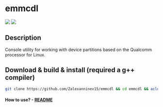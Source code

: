# emmcdl

[![](https://img.shields.io/badge/platform-Linux-orange.svg)](https://github.com/Zalexanninev15/emmcdl)
[![](https://img.shields.io/badge/license-GPLv3-green.svg)](LICENSE)

## Description

Console utility for working with device partitions based on the Qualcomm processor for Linux.

## Download & build & install (required a g++ compiler)
```bash
git clone https://github.com/Zalexanninev15/emmcdl && cd emmcdl && aclocal && autoconf && automake --add-missing && ./configure && make && sudo cp emmcdl /usr/bin/emmcdl && cd .. && rm -rf emmcdl
```
#### How to use? - [README](https://github.com/Zalexanninev15/emmcdl/blob/master/README)
